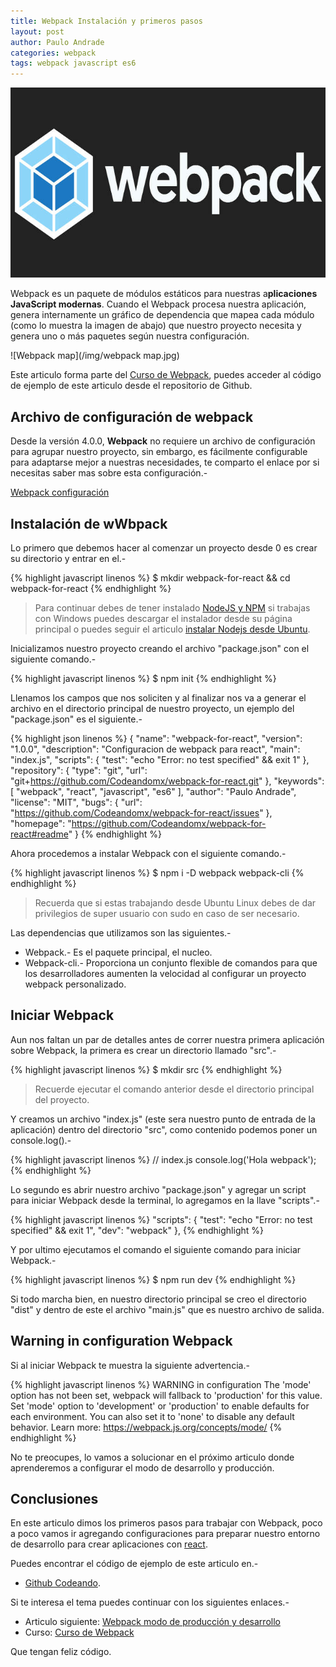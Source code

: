 ```yaml
---
title: Webpack Instalación y primeros pasos
layout: post
author: Paulo Andrade
categories: webpack
tags: webpack javascript es6
---
```


![Webpack javascript](/img/webpack.jpg)

Webpack es un paquete de módulos estáticos para nuestras a**plicaciones JavaScript modernas**. Cuando el Webpack procesa nuestra aplicación, genera internamente un gráfico de dependencia que mapea cada módulo (como lo muestra la imagen de abajo) que nuestro proyecto necesita y genera uno o más paquetes según nuestra configuración.

![Webpack map](/img/webpack map.jpg)

Este articulo forma parte del <a href="https://github.com/Codeandomx/webpack-for-react" target="_blank">Curso de Webpack</a>, puedes acceder al código de ejemplo de este articulo desde el repositorio de Github.

## Archivo de configuración de webpack

Desde la versión 4.0.0, **Webpack** no requiere un archivo de configuración para agrupar nuestro proyecto, sin embargo, es fácilmente configurable para adaptarse mejor a  nuestras necesidades, te comparto el enlace por si necesitas saber mas sobre esta configuración.-

[Webpack configuración](https://webpack.js.org/configuration)

## Instalación de wWbpack

Lo primero que debemos hacer al comenzar un proyecto desde 0 es crear su directorio y entrar en el.-

{% highlight javascript linenos %}
$ mkdir webpack-for-react && cd webpack-for-react
{% endhighlight %}

> Para continuar debes de tener instalado [NodeJS y NPM](http://nodejs.org) si trabajas con Windows puedes descargar el instalador desde su página principal o puedes seguir el articulo [instalar Nodejs desde Ubuntu](/articulos/instalar-nodejs-y-npm-en-ubuntu.html).

Inicializamos nuestro proyecto creando el archivo "package.json" con el siguiente comando.-

{% highlight javascript linenos %}
$ npm init
{% endhighlight %}

Llenamos los campos que nos soliciten y al finalizar nos va a generar el archivo en el directorio principal de nuestro proyecto, un ejemplo del "package.json" es el siguiente.-

{% highlight json linenos %}
{
  "name": "webpack-for-react",
  "version": "1.0.0",
  "description": "Configuracion de webpack para react",
  "main": "index.js",
  "scripts": {
    "test": "echo \"Error: no test specified\" && exit 1"
  },
  "repository": {
    "type": "git",
    "url": "git+https://github.com/Codeandomx/webpack-for-react.git"
  },
  "keywords": [
    "webpack",
    "react",
    "javascript",
    "es6"
  ],
  "author": "Paulo Andrade",
  "license": "MIT",
  "bugs": {
    "url": "https://github.com/Codeandomx/webpack-for-react/issues"
  },
  "homepage": "https://github.com/Codeandomx/webpack-for-react#readme"
}
{% endhighlight %}

Ahora procedemos a instalar Webpack con el siguiente comando.-

{% highlight javascript linenos %}
$ npm i -D webpack webpack-cli
{% endhighlight %}

> Recuerda que si estas trabajando desde Ubuntu Linux debes de dar privilegios de super usuario con sudo en caso de ser necesario.

Las dependencias que utilizamos son las siguientes.-

* Webpack.- Es el paquete principal, el nucleo.
* Webpack-cli.- Proporciona un conjunto flexible de comandos para que los desarrolladores aumenten la velocidad al configurar un proyecto webpack personalizado.

## Iniciar Webpack

Aun nos faltan un par de detalles antes de correr nuestra primera aplicación sobre Webpack, la primera es crear un directorio llamado "src".-

{% highlight javascript linenos %}
$ mkdir src
{% endhighlight %}

> Recuerde ejecutar el comando anterior desde el directorio principal del proyecto.

Y creamos un archivo "index.js" (este sera nuestro punto de entrada de la aplicación) dentro del directorio "src", como contenido podemos poner un console.log().-

{% highlight javascript linenos %}
// index.js
console.log('Hola webpack');
{% endhighlight %}

Lo segundo es abrir nuestro archivo "package.json" y agregar un script para iniciar Webpack desde la terminal, lo agregamos en la llave "scripts".-

{% highlight javascript linenos %}
"scripts": {
  "test": "echo \"Error: no test specified\" && exit 1",
  "dev": "webpack"
},
{% endhighlight %}

Y por ultimo ejecutamos el comando el siguiente comando para iniciar Webpack.-

{% highlight javascript linenos %}
$ npm run dev
{% endhighlight %}

Si todo marcha bien, en nuestro directorio principal se creo el directorio "dist" y dentro de este el archivo "main.js" que es nuestro archivo de salida.

## Warning in configuration Webpack

Si al iniciar Webpack te muestra la siguiente advertencia.-

{% highlight javascript linenos %}
WARNING in configuration
The 'mode' option has not been set, webpack will fallback to 'production' for this value. Set 'mode' option to 'development' or 'production' to enable defaults for each environment.
You can also set it to 'none' to disable any default behavior. Learn more: https://webpack.js.org/concepts/mode/
{% endhighlight %}

No te preocupes, lo vamos a solucionar en el próximo articulo donde aprenderemos a configurar el modo de desarrollo y producción.

## Conclusiones

En este articulo dimos los primeros pasos para trabajar con Webpack, poco a poco vamos ir agregando configuraciones para preparar nuestro entorno de desarrollo para crear aplicaciones con [react](/articulos/introduccion-a-react-creando-aplicacion-basica.html).

Puedes encontrar el código de ejemplo de este articulo en.-

* [Github Codeando](https://github.com/Codeandomx/webpack-for-react).

Si te interesa el tema puedes continuar con los siguientes enlaces.-

* Articulo siguiente: [Webpack modo de producción y desarrollo](/articulos/webpack-modo-de-produccion-y-desarrollo.html)
* Curso: [Curso de Webpack](https://github.com/Codeandomx/webpack-for-react)

Que tengan feliz código.